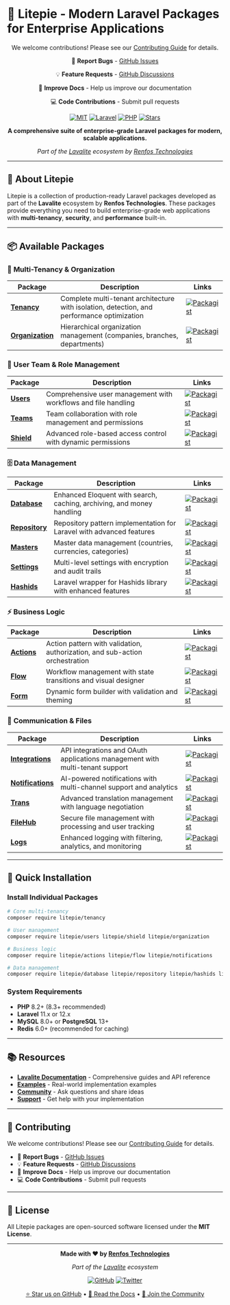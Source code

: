# 🚀 Litepie - Modern Laravel Packages for Enterprise Applications

<div align="center">

We welcome contributions! Please see our [Contributing Guide](CONTRIBUTING.md) for details.

🐛 **Report Bugs** - [GitHub Issues](https://github.com/LavaLite/issues)

💡 **Feature Requests** - [GitHub Discussions](https://github.com/LavaLite/community/discussions)

📖 **Improve Docs** - Help us improve our documentation

💻 **Code Contributions** - Submit pull requests 


[![MIT](https://img.shields.io/badge/license-MIT-blue.svg)](LICENSE)
[![Laravel](https://img.shields.io/badge/Laravel-12%20Ready-red.svg)](https://laravel.com)
[![PHP](https://img.shields.io/badge/PHP-8.2%2B-blue.svg)](https://php.net)
[![Stars](https://img.shields.io/github/stars/LavaLite?style=social)](https://github.com/LavaLite)

**A comprehensive suite of enterprise-grade Laravel packages for modern, scalable applications.**

*Part of the [Lavalite](https://lavalite.org) ecosystem by [Renfos Technologies](https://renfos.com)*

</div>

---

## 🎯 About Litepie

Litepie is a collection of production-ready Laravel packages developed as part of the **Lavalite** ecosystem by **Renfos Technologies**. These packages provide everything you need to build enterprise-grade web applications with **multi-tenancy**, **security**, and **performance** built-in.

---

## 📦 Available Packages

### 🏢 **Multi-Tenancy & Organization**

| Package | Description | Links |
|---------|-------------|-------|
| **[Tenancy](https://github.com/Litepie/tenancy)** | Complete multi-tenant architecture with isolation, detection, and performance optimization | [![Packagist](https://img.shields.io/packagist/v/litepie/tenancy.svg)](https://packagist.org/packages/litepie/tenancy) |
| **[Organization](https://github.com/Litepie/organization)** | Hierarchical organization management (companies, branches, departments) | [![Packagist](https://img.shields.io/packagist/v/litepie/organization.svg)](https://packagist.org/packages/litepie/organization) |

### 👥 **User Team & Role Management**

| Package | Description | Links |
|---------|-------------|-------|
| **[Users](https://github.com/Litepie/users)** | Comprehensive user management with workflows and file handling | [![Packagist](https://img.shields.io/packagist/v/litepie/users.svg)](https://packagist.org/packages/litepie/users) |
| **[Teams](https://github.com/Litepie/teams)** | Team collaboration with role management and permissions | [![Packagist](https://img.shields.io/packagist/v/litepie/teams.svg)](https://packagist.org/packages/litepie/teams) |
| **[Shield](https://github.com/Litepie/Shield)** | Advanced role-based access control with dynamic permissions | [![Packagist](https://img.shields.io/packagist/v/litepie/shield.svg)](https://packagist.org/packages/litepie/shield) |

### 🗄️ **Data Management**

| Package | Description | Links |
|---------|-------------|-------|
| **[Database](https://github.com/Litepie/database)** | Enhanced Eloquent with search, caching, archiving, and money handling | [![Packagist](https://img.shields.io/packagist/v/litepie/database.svg)](https://packagist.org/packages/litepie/database) |
| **[Repository](https://github.com/Litepie/Repository)** | Repository pattern implementation for Laravel with advanced features | [![Packagist](https://img.shields.io/packagist/v/litepie/repository.svg)](https://packagist.org/packages/litepie/repository) |
| **[Masters](https://github.com/Litepie/masters)** | Master data management (countries, currencies, categories) | [![Packagist](https://img.shields.io/packagist/v/litepie/masters.svg)](https://packagist.org/packages/litepie/masters) |
| **[Settings](https://github.com/Litepie/settings)** | Multi-level settings with encryption and audit trails | [![Packagist](https://img.shields.io/packagist/v/litepie/settings.svg)](https://packagist.org/packages/litepie/settings) |
| **[Hashids](https://github.com/Litepie/Hashids)** | Laravel wrapper for Hashids library with enhanced features | [![Packagist](https://img.shields.io/packagist/v/litepie/hashids.svg)](https://packagist.org/packages/litepie/hashids) |

### ⚡ **Business Logic**

| Package | Description | Links |
|---------|-------------|-------|
| **[Actions](https://github.com/Litepie/actions)** | Action pattern with validation, authorization, and sub-action orchestration | [![Packagist](https://img.shields.io/packagist/v/litepie/actions.svg)](https://packagist.org/packages/litepie/actions) |
| **[Flow](https://github.com/Litepie/flow)** | Workflow management with state transitions and visual designer | [![Packagist](https://img.shields.io/packagist/v/litepie/flow.svg)](https://packagist.org/packages/litepie/flow) |
| **[Form](https://github.com/Litepie/form)** | Dynamic form builder with validation and theming | [![Packagist](https://img.shields.io/packagist/v/litepie/form.svg)](https://packagist.org/packages/litepie/form) |

### 🔔 **Communication & Files**

| Package | Description | Links |
|---------|-------------|-------|
| **[Integrations](https://github.com/Litepie/Integrations)** | API integrations and OAuth applications management with multi-tenant support | [![Packagist](https://img.shields.io/packagist/v/litepie/integrations.svg)](https://packagist.org/packages/litepie/integrations) |
| **[Notifications](https://github.com/Litepie/notifications)** | AI-powered notifications with multi-channel support and analytics | [![Packagist](https://img.shields.io/packagist/v/litepie/notifications.svg)](https://packagist.org/packages/litepie/notifications) |
| **[Trans](https://github.com/Litepie/trans)** | Advanced translation management with language negotiation | [![Packagist](https://img.shields.io/packagist/v/litepie/trans.svg)](https://packagist.org/packages/litepie/trans) |
| **[FileHub](https://github.com/Litepie/filehub)** | Secure file management with processing and user tracking | [![Packagist](https://img.shields.io/packagist/v/litepie/filehub.svg)](https://packagist.org/packages/litepie/filehub) |
| **[Logs](https://github.com/Litepie/logs)** | Enhanced logging with filtering, analytics, and monitoring | [![Packagist](https://img.shields.io/packagist/v/litepie/logs.svg)](https://packagist.org/packages/litepie/logs) |

---

## 🚀 Quick Installation

### Install Individual Packages
```bash
# Core multi-tenancy
composer require litepie/tenancy

# User management
composer require litepie/users litepie/shield litepie/organization

# Business logic
composer require litepie/actions litepie/flow litepie/notifications

# Data management
composer require litepie/database litepie/repository litepie/hashids litepie/masters litepie/settings
```

### System Requirements
- **PHP** 8.2+ (8.3+ recommended)
- **Laravel** 11.x or 12.x
- **MySQL** 8.0+ or **PostgreSQL** 13+
- **Redis** 6.0+ (recommended for caching)

---

## 📚 Resources

- **[Lavalite Documentation](https://docs.lavalite.org)** - Comprehensive guides and API reference
- **[Examples](https://github.com/LavaLite/examples)** - Real-world implementation examples
- **[Community](https://github.com/LavaLite/community/discussions)** - Ask questions and share ideas
- **[Support](mailto:support@lavalite.org)** - Get help with your implementation

---

## 🤝 Contributing

We welcome contributions! Please see our [Contributing Guide](CONTRIBUTING.md) for details.

- 🐛 **Report Bugs** - [GitHub Issues](https://github.com/Litepie/issues)
- 💡 **Feature Requests** - [GitHub Discussions](https://github.com/Litepie/community/discussions)
- 📖 **Improve Docs** - Help us improve our documentation
- 💻 **Code Contributions** - Submit pull requests

---

## 📄 License

All Litepie packages are open-sourced software licensed under the **MIT License**.

---

<div align="center">

**Made with ❤️ by [Renfos Technologies](https://renfos.com)**

*Part of the [Lavalite](https://lavalite.org) ecosystem*

[![GitHub](https://img.shields.io/github/followers/LavaLite?style=social)](https://github.com/LavaLite)
[![Twitter](https://img.shields.io/twitter/follow/LavaLite?style=social)](https://twitter.com/LavaLite)

[⭐ Star us on GitHub](https://github.com/LavaLite) • [📖 Read the Docs](https://docs.lavalite.org) • [💬 Join the Community](https://github.com/LavaLite/community)

</div>

